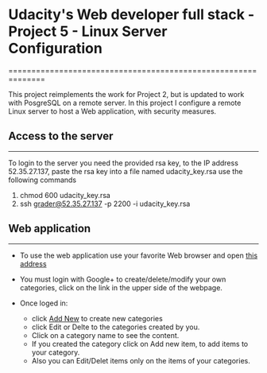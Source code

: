 # Udacity's Web developer full stack - Project 5 - Linux Server Configuration
==============================================================

   This project reimplements the work for Project 2, but is updated to work 
with PosgreSQL on a remote server.
   In this project I configure a remote Linux server to host a Web application,
with security measures. 




## Access to the server
-----------------------

   To login to the server you need the provided rsa key, to the IP address 52.35.27.137, paste the rsa key into
   a file named udacity_key.rsa
   use the following commands
   
   1. chmod 600 udacity_key.rsa
   2. ssh grader@52.35.27.137 -p 2200 -i udacity_key.rsa

## Web application
------------------

+ To use the web application use your favorite Web browser and open [this address](http://ec2-52-35-27-137.us-west-2.compute.amazonaws.com/)

+ You must login with Google+ to create/delete/modify your own categories, click on the link in the upper side of the webpage. 


+ Once loged in:
  + click [Add New](http://ec2-52-35-27-137.us-west-2.compute.amazonaws.com/catalog/new) to create new categories
  + click Edit or Delte to the categories created by you.
  + Click on a category name to see the content.
  + If you created the category click on Add new item, to add items to your category.
  + Also you can Edit/Delet items only on the items of your categories.
   




